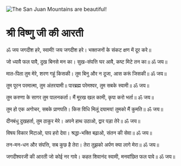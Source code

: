 ![The San Juan Mountains are beautiful!](lib/images/img.png "San Juan Mountains")

# श्री विष्णु जी की आरती

ॐ जय जगदीश हरे, स्वामी! जय जगदीश हरे।
भक्तजनों के संकट क्षण में दूर करे॥

जो ध्यावै फल पावै, दुख बिनसे मन का।
सुख-संपत्ति घर आवै, कष्ट मिटे तन का॥ ॐ जय॥

मात-पिता तुम मेरे, शरण गहूं किसकी।
तुम बिनु और न दूजा, आस करूं जिसकी॥ ॐ जय॥

तुम पूरन परमात्मा, तुम अंतरयामी॥
पारब्रह्म परेमश्वर, तुम सबके स्वामी॥ ॐ जय॥

तुम करुणा के सागर तुम पालनकर्ता।
मैं मूरख खल कामी, कृपा करो भर्ता॥ ॐ जय॥

तुम हो एक अगोचर, सबके प्राणपति।
किस विधि मिलूं दयामय! तुमको मैं कुमति॥ ॐ जय॥

दीनबंधु दुखहर्ता, तुम ठाकुर मेरे।
अपने हाथ उठाओ, द्वार पड़ा तेरे॥ ॐ जय॥

विषय विकार मिटाओ, पाप हरो देवा।
श्रद्धा-भक्ति बढ़ाओ, संतन की सेवा॥ ॐ जय॥

तन-मन-धन और संपत्ति, सब कुछ है तेरा।
तेरा तुझको अर्पण क्या लागे मेरा॥ ॐ जय॥

जगदीश्वरजी की आरती जो कोई नर गावे।
कहत शिवानंद स्वामी, मनवांछित फल पावे॥ ॐ जय॥